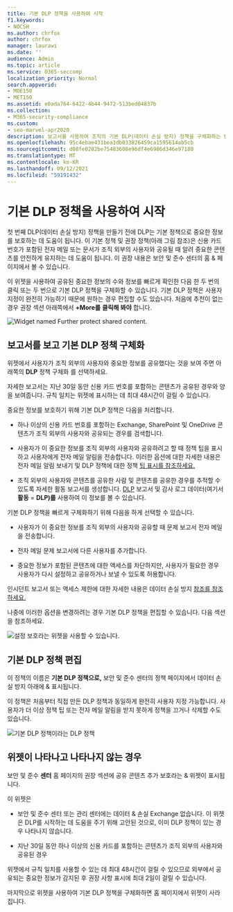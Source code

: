 ```yaml
---
title: 기본 DLP 정책을 사용하여 시작
f1.keywords:
- NOCSH
ms.author: chrfox
author: chrfox
manager: laurawi
ms.date: ''
audience: Admin
ms.topic: article
ms.service: O365-seccomp
localization_priority: Normal
search.appverid:
- MOE150
- MET150
ms.assetid: e0ada764-6422-4b44-9472-513bed04837b
ms.collection:
- M365-security-compliance
ms.custom:
- seo-marvel-apr2020
description: 보고서를 사용하여 조직의 기본 DLP(데이터 손실 방지) 정책을 구체화하는 방법을 학습합니다.
ms.openlocfilehash: 95c4ebae431bea1db033826459ca1595614ab5cb
ms.sourcegitcommit: d08fe0282be75483608e96df4e6986d346e97180
ms.translationtype: MT
ms.contentlocale: ko-KR
ms.lasthandoff: 09/12/2021
ms.locfileid: "59191432"
---
```

# <a name="get-started-with-the-default-dlp-policy"></a>기본 DLP 정책을 사용하여 시작

첫 번째 DLP(데이터 손실 방지) 정책을 만들기 전에 DLP는 기본 정책으로 중요한 정보를 보호하는 데 도움이 됩니다. 이 기본 정책 및 권장 정책(아래 그림 참조)은 신용 카드 번호가 포함된 전자 메일 또는 문서가 조직 외부의 사용자와 공유될 때 알려 중요한 콘텐츠를 안전하게 유지하는 데 도움이 됩니다. 이 권장 내용은 보안 및  준수 센터의 홈 &amp; 페이지에서 볼 수 있습니다. 
  
이 위젯을 사용하여 공유된 중요한 정보의 수와 정보를 빠르게 확인한 다음 한 두 번의 클릭 또는 두 번으로 기본 DLP 정책을 구체화할 수 있습니다. 기본 DLP 정책은 사용자 지정이 완전히 가능하기 때문에 원하는 경우 편집할 수도 있습니다. 처음에 추천이 없는 경우 권장 섹션 아래쪽에서 **+More를** **클릭해 봐야** 합니다. 
  
![Widget named Further protect shared content.](../media/2bae6dbc-cc92-4f35-b54c-c36e60226b5b.png)
  
## <a name="view-the-report-and-refine-the-default-dlp-policy"></a>보고서를 보고 기본 DLP 정책 구체화

위젯에서 사용자가 조직 외부의 사용자와 중요한 정보를 공유했다는 것을 보여 주면 아래쪽의 **DLP** 정책 구체화 를 선택하세요. 
  
자세한 보고서는 지난 30일 동안 신용 카드 번호를 포함하는 콘텐츠가 공유된 경우와 양을 보여줍니다. 규칙 일치는 위젯에 표시하는 데 최대 48시간이 걸릴 수 있습니다.
  
중요한 정보를 보호하기 위해 기본 DLP 정책은 다음을 처리합니다.
  
- 하나 이상의 신용 카드 번호를 포함하는 Exchange, SharePoint 및 OneDrive 콘텐츠가 조직 외부의 사용자와 공유되는 경우를 검색합니다.
    
- 사용자가 이 중요한 정보를 조직 외부의 사용자와 공유하려고 할 때 정책 팁을 표시하고 사용자에게 전자 메일 알림을 전송합니다. 이러한 옵션에 대한 자세한 내용은 전자 메일 알림 보내기 및 DLP 정책에 대한 정책 [팁 표시를 참조하세요.](use-notifications-and-policy-tips.md)
    
- 조직 외부의 사용자와 콘텐츠를 공유한 사람 및 콘텐츠를 공유한 경우를 추적할 수 있도록 자세한 활동 보고서를 생성합니다. [DLP](view-the-dlp-reports.md) 보고서 및 감사 [](search-the-audit-log-in-security-and-compliance.md) 로그 데이터(여기서 **활동**  =  **DLP)를** 사용하여 이 정보를 볼 수 있습니다.
    
기본 DLP 정책을 빠르게 구체화하기 위해 다음을 하게 선택할 수 있습니다.
  
- 사용자가 이 중요한 정보를 조직 외부의 사용자와 공유할 때 문제 보고서 전자 메일을 전송합니다.
    
- 전자 메일 문제 보고서에 다른 사용자를 추가합니다.
    
- 중요한 정보가 포함된 콘텐츠에 대한 액세스를 차단하지만, 사용자가 필요한 경우 사용자가 다시 설정하고 공유하거나 보낼 수 있도록 허용합니다.
    
인시던트 보고서 또는 액세스 제한에 대한 자세한 내용은 데이터 손실 방지 [참조를 참조하세요.](data-loss-prevention-policies.md)
  
나중에 이러한 옵션을 변경하려는 경우 기본 DLP 정책을 편집할 수 있습니다. 다음 섹션을 참조하세요.
  
![설정 보호라는 위젯을 사용할 수 있습니다.](../media/dad30a84-2715-4c0a-a5c5-44d85492363e.png)
  
## <a name="edit-the-default-dlp-policy"></a>기본 DLP 정책 편집

이 정책의 이름은 **기본 DLP 정책으로,** 보안  및 준수 센터의 정책 페이지에서 데이터 손실 방지 아래에  &amp; 표시됩니다. 
  
이 정책은 처음부터 직접 만든 DLP 정책과 동일하게 완전히 사용자 지정 가능합니다. 사용자가 더 이상 정책 팁 또는 전자 메일 알림을 받지 못하게 정책을 끄거나 삭제할 수도 있습니다.
  
![기본 DLP 정책이라는 DLP 정책](../media/260731e8-4d57-4c98-abec-07b052ec48d5.png)
  
## <a name="when-the-widget-does-and-does-not-appear"></a>위젯이 나타나고 나타나지 않는 경우

보안 및 준수 **센터** 홈 페이지의  권장 섹션에  공유 콘텐츠 추가 보호라는 &amp; 위젯이 표시됩니다. 
  
이 위젯은
  
- 보안 및 준수 센터 또는 관리 센터에는 데이터 &amp; 손실 Exchange 없습니다. 이 위젯은 DLP를 시작하는 데 도움을 주기 위해 고안된 것으로, 이미 DLP 정책이 있는 경우 나타나지 않습니다.
    
- 지난 30일 동안 하나 이상의 신용 카드를 포함하는 콘텐츠가 조직 외부의 사용자와 공유된 경우
    
위젯에서 규칙 일치를 사용할 수 있는 데 최대 48시간이 걸릴 수 있으므로 외부에서 공유되는 중요한 정보가 감지된 후 권장 사항 표시에 최대 2일이 걸릴 수 있습니다.
  
마지막으로 위젯을 사용하여 기본 DLP 정책을 구체화하면 홈 페이지에서  위젯이 사라집니다. 
  

